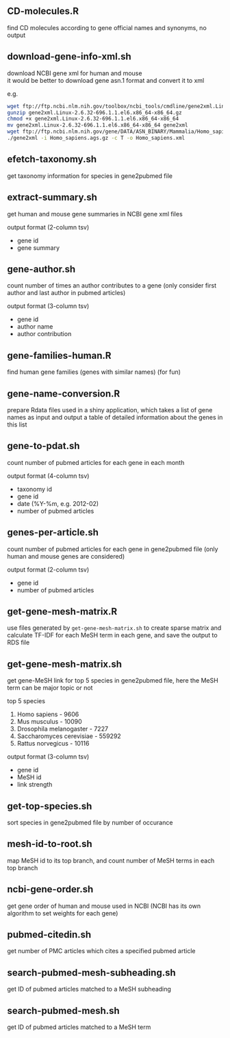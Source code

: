 ## CD-molecules.R
find CD molecules according to gene official names and synonyms, no output

## download-gene-info-xml.sh
download NCBI gene xml for human and mouse<br/>
it would be better to download gene asn.1 format and convert it to xml

e.g.
```bash
wget ftp://ftp.ncbi.nlm.nih.gov/toolbox/ncbi_tools/cmdline/gene2xml.Linux-2.6.32-696.1.1.el6.x86_64-x86_64.gz
gunzip gene2xml.Linux-2.6.32-696.1.1.el6.x86_64-x86_64.gz
chmod +x gene2xml.Linux-2.6.32-696.1.1.el6.x86_64-x86_64
mv gene2xml.Linux-2.6.32-696.1.1.el6.x86_64-x86_64 gene2xml
wget ftp://ftp.ncbi.nlm.nih.gov/gene/DATA/ASN_BINARY/Mammalia/Homo_sapiens.ags.gz
./gene2xml -i Homo_sapiens.ags.gz -c T -o Homo_sapiens.xml
```

## efetch-taxonomy.sh
get taxonomy information for species in gene2pubmed file

## extract-summary.sh
get human and mouse gene summaries in NCBI gene xml files

output format (2-column tsv)
* gene id
* gene summary

## gene-author.sh
count number of times an author contributes to a gene (only consider first
author and last author in pubmed articles)

output format (3-column tsv)
* gene id
* author name
* author contribution

## gene-families-human.R
find human gene families (genes with similar names) (for fun)

## gene-name-conversion.R
prepare Rdata files used in a shiny application, which takes a list of gene
names as input and output a table of detailed information about the genes in
this list

## gene-to-pdat.sh
count number of pubmed articles for each gene in each month

output format (4-column tsv)
* taxonomy id
* gene id
* date (%Y-%m, e.g. 2012-02)
* number of pubmed articles

## genes-per-article.sh
count number of pubmed articles for each gene in gene2pubmed file (only human
and mouse genes are considered)

output format (2-column tsv)
* gene id
* number of pubmed articles

## get-gene-mesh-matrix.R
use files generated by `get-gene-mesh-matrix.sh` to create sparse matrix and
calculate TF-IDF for each MeSH term in each gene, and save the output to RDS
file

## get-gene-mesh-matrix.sh
get gene-MeSH link for top 5 species in gene2pubmed file, here the MeSH term
can be major topic or not

top 5 species
1. Homo sapiens             - 9606
2. Mus musculus             - 10090
3. Drosophila melanogaster  - 7227
4. Saccharomyces cerevisiae - 559292
5. Rattus norvegicus        - 10116

output format (3-column tsv)
* gene id
* MeSH id
* link strength

## get-top-species.sh
sort species in gene2pubmed file by number of occurance

## mesh-id-to-root.sh
map MeSH id to its top branch, and count number of MeSH terms in each top branch

## ncbi-gene-order.sh
get gene order of human and mouse used in NCBI (NCBI has its own algorithm to
set weights for each gene)

## pubmed-citedin.sh
get number of PMC articles which cites a specified pubmed article

## search-pubmed-mesh-subheading.sh
get ID of pubmed articles matched to a MeSH subheading

## search-pubmed-mesh.sh
get ID of pubmed articles matched to a MeSH term
